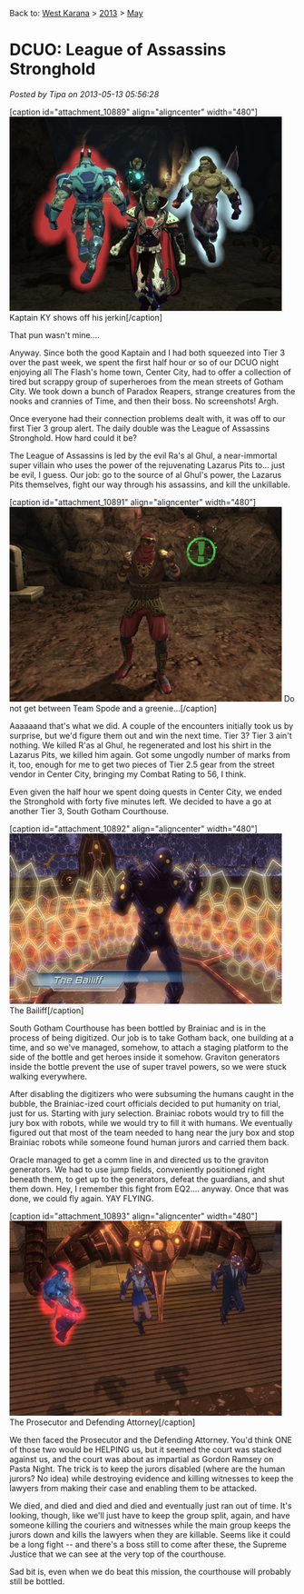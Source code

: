 Back to: [West Karana](/posts/westkarana.md) > [2013](/posts/2013/westkarana.md) > [May](./westkarana.md)
# DCUO: League of Assassins Stronghold

*Posted by Tipa on 2013-05-13 05:56:28*

[caption id="attachment\_10889" align="aligncenter" width="480"][![Kaptain KY shows off his jerkin](../../../uploads/2013/05/MPYR0225_ART_001-PC-12-22.58.510-480x342.jpg)](../../../uploads/2013/05/MPYR0225_ART_001-PC-12-22.58.510.jpg) Kaptain KY shows off his jerkin[/caption]

That pun wasn't mine....

Anyway. Since both the good Kaptain and I had both squeezed into Tier 3 over the past week, we spent the first half hour or so of our DCUO night enjoying all The Flash's home town, Center City, had to offer a collection of tired but scrappy group of superheroes from the mean streets of Gotham City. We took down a bunch of Paradox Reapers, strange creatures from the nooks and crannies of Time, and then their boss. No screenshots! Argh.

Once everyone had their connection problems dealt with, it was off to our first Tier 3 group alert. The daily double was the League of Assassins Stronghold. How hard could it be?

The League of Assassins is led by the evil Ra's al Ghul, a near-immortal super villain who uses the power of the rejuvenating Lazarus Pits to... just be evil, I guess. Our job: go to the source of al Ghul's power, the Lazarus Pits themselves, fight our way through his assassins, and kill the unkillable.

[caption id="attachment\_10891" align="aligncenter" width="480"][![Do not get between Team Spode and a greenie...](../../../uploads/2013/05/DCGame-2013-05-12-22-29-01-03-480x343.jpg)](../../../uploads/2013/05/DCGame-2013-05-12-22-29-01-03.jpg) Do not get between Team Spode and a greenie...[/caption]

Aaaaaand that's what we did. A couple of the encounters initially took us by surprise, but we'd figure them out and win the next time. Tier 3? Tier 3 ain't nothing. We killed R'as al Ghul, he regenerated and lost his shirt in the Lazarus Pits, we killed him again. Got some ungodly number of marks from it, too, enough for me to get two pieces of Tier 2.5 gear from the street vendor in Center City, bringing my Combat Rating to 56, I think.

Even given the half hour we spent doing quests in Center City, we ended the Stronghold with forty five minutes left. We decided to have a go at another Tier 3, South Gotham Courthouse.

[caption id="attachment\_10892" align="aligncenter" width="480"][![The Bailiff](../../../uploads/2013/05/DCGame-2013-05-12-23-29-28-53-480x300.jpg)](../../../uploads/2013/05/DCGame-2013-05-12-23-29-28-53.jpg) The Bailiff[/caption]

South Gotham Courthouse has been bottled by Brainiac and is in the process of being digitized. Our job is to take Gotham back, one building at a time, and so we've managed, somehow, to attach a staging platform to the side of the bottle and get heroes inside it somehow. Graviton generators inside the bottle prevent the use of super travel powers, so we were stuck walking everywhere.

After disabling the digitizers who were subsuming the humans caught in the bubble, the Brainiac-ized court officials decided to put humanity on trial, just for us. Starting with jury selection. Brainiac robots would try to fill the jury box with robots, while we would try to fill it with humans. We eventually figured out that most of the team needed to hang near the jury box and stop Brainiac robots while someone found human jurors and carried them back.

Oracle managed to get a comm line in and directed us to the graviton generators. We had to use jump fields, conveniently positioned right beneath them, to get up to the generators, defeat the guardians, and shut them down. Hey, I remember this fight from EQ2.... anyway. Once that was done, we could fly again. YAY FLYING.

[caption id="attachment\_10893" align="aligncenter" width="480"][![The Prosecutor and Defending Attorney](../../../uploads/2013/05/MADV119_AUDIO-PC-12-23.53.140-480x343.jpg)](../../../uploads/2013/05/MADV119_AUDIO-PC-12-23.53.140.jpg) The Prosecutor and Defending Attorney[/caption]

We then faced the Prosecutor and the Defending Attorney. You'd think ONE of those two would be HELPING us, but it seemed the court was stacked against us, and the court was about as impartial as Gordon Ramsey on Pasta Night. The trick is to keep the jurors disabled (where are the human jurors? No idea) while destroying evidence and killing witnesses to keep the lawyers from making their case and enabling them to be attacked.

We died, and died and died and died and eventually just ran out of time. It's looking, though, like we'll just have to keep the group split, again, and have someone killing the couriers and witnesses while the main group keeps the jurors down and kills the lawyers when they are killable. Seems like it could be a long fight -- and there's a boss still to come after these, the Supreme Justice that we can see at the very top of the courthouse.

Sad bit is, even when we do beat this mission, the courthouse will probably still be bottled.
